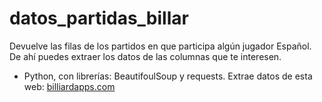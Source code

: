# datos_partidas_billar
Devuelve las filas de los partidos en que participa algún jugador Español. De ahí puedes extraer los datos de las columnas que te interesen.

* Python, con librerías: BeautifoulSoup y requests.
Extrae datos de esta web: <a href="http://billiardapps.com/drawresults.asp?db=epc&client=&eventnr=2017100&header=no&eventheader=yes&showtabs=yes&tab=Tournament&footer=yes&tournament=W10">billiardapps.com</a>
